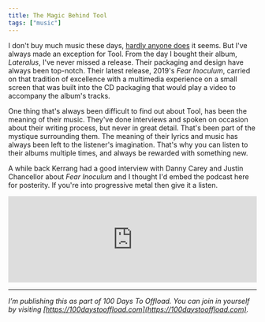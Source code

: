```yaml
---
title: The Magic Behind Tool
tags: ["music"]
---
```

I don't buy much music these days, [hardly anyone does](https://businesstech.co.za/news/business/463866/musica-closes-down/) it seems. But I've always made an exception for Tool. From the day I bought their album, *Lateralus*, I've never missed a release. Their packaging and design have always been top-notch. Their latest release, 2019's *Fear Inoculum*, carried on that tradition of excellence with a multimedia experience on a small screen that was built into the CD packaging that would play a video to accompany the album's tracks.

One thing that's always been difficult to find out about Tool, has been the meaning of their music. They've done interviews and spoken on occasion about their writing process, but never in great detail. That's been part of the mystique surrounding them. The meaning of their lyrics and music has always been left to the listener's imagination. That's why you can listen to their albums multiple times, and always be rewarded with something new.

A while back Kerrang had a good interview with Danny Carey and Justin Chancellor about *Fear Inoculum* and I thought I'd embed the podcast here for posterity. If you're into progressive metal then give it a listen.

<iframe allow="autoplay *; encrypted-media *; fullscreen *" frameborder="0" height="175" style="width:100%;max-width:660px;overflow:hidden;background:transparent;" sandbox="allow-forms allow-popups allow-same-origin allow-scripts allow-storage-access-by-user-activation allow-top-navigation-by-user-activation" src="https://embed.podcasts.apple.com/us/podcast/tool-the-making-of-fear-inoculum/id1482333922?i=1000454832910"></iframe>

-----

*I’m publishing this as part of 100 Days To Offload. You can join in yourself by visiting [https://100daystooffload.com](https://100daystooffload.com).*